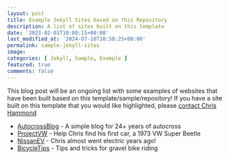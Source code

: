 ```yaml
---
layout: post
title: Example Jekyll Sites based on this Repository
description: A list of sites built on this template
date: '2023-02-01T10:00:15+00:00'
last_modified_at: '2024-07-10T10:58:25+00:00'
permalink: sample-jekyll-sites
image: 
categories: [ Jekyll, Sample, Example ]
featured: true
comments: false 
---
```

This blog post will be an ongoing list with some examples of websites that have been built based on this template/sample/repository! If you have a site built on this template that you would like highlighted, please [contact Chris Hammond](https://chrishammond.com/contact)

- [AutocrossBlog](https://www.autocrossblog.com) - A simple blog for 24+ years of autocross
- [ProjectVW](https://www.projectvw.com) - Help Chris find his first car, a 1973 VW Super Beetle
- [NissanEV](https://www.nissanev.com) - Chris almost went electric years ago!
- [BicycleTips](https://www.bicycletips.com) - Tips and tricks for gravel bike riding
